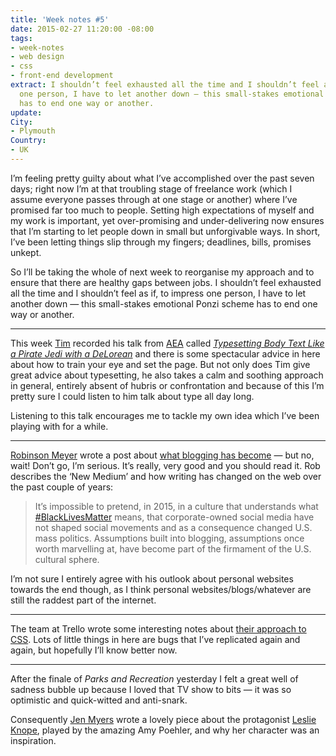 ```yaml
---
title: 'Week notes #5'
date: 2015-02-27 11:20:00 -08:00
tags:
- week-notes
- web design
- css
- front-end development
extract: I shouldn’t feel exhausted all the time and I shouldn’t feel as if, to impress
  one person, I have to let another down — this small-stakes emotional Ponzi scheme
  has to end one way or another.
update: 
City:
- Plymouth
Country:
- UK
---
```


I’m feeling pretty guilty about what I’ve accomplished over the past seven days; right now I’m at that troubling stage of freelance work (which I assume everyone passes through at one stage or another) where I’ve promised far too much to people. Setting high expectations of myself and my work is important, yet over-promising and under-delivering now ensures that I’m starting to let people down in small but unforgivable ways. In short, I’ve been letting things slip through my fingers; deadlines, bills, promises unkept.

So I’ll be taking the whole of next week to reorganise my approach and to ensure that there are healthy gaps between jobs. I shouldn’t feel exhausted all the time and I shouldn’t feel as if, to impress one person, I have to let another down — this small-stakes emotional Ponzi scheme has to end one way or another.

***

This week [Tim](http://twitter.com/timbrown) recorded his talk from [AEA](http://aneventapart.com/) called [*Typesetting Body Text Like a Pirate Jedi with a DeLorean*](https://vimeo.com/ondemand/bodytext) and there is some spectacular advice in here about how to train your eye and set the page. But not only does Tim give great advice about typesetting, he also takes a calm and soothing approach in general, entirely absent of hubris or confrontation and because of this I’m pretty sure I could listen to him talk about type all day long.

Listening to this talk encourages me to tackle my own idea which I’ve been playing with for a while.

***

[Robinson Meyer](http://twitter.com/yayitsrob) wrote a post about [what blogging has become](http://www.theatlantic.com/technology/archive/2015/02/what-blogging-has-become/386201/) — but no, wait! Don’t go, I’m serious. It’s really, very good and you should read it. Rob describes the ‘New Medium’ and how writing has changed on the web over the past couple of years:

> It’s impossible to pretend, in 2015, in a culture that understands what [#BlackLivesMatter](https://stories.californiasunday.com/2015-03-01/black-lives-matter/) means, that corporate-owned social media have not shaped social movements and as a consequence changed U.S. mass politics. Assumptions built into blogging, assumptions once worth marvelling at, have become part of the firmament of the U.S. cultural sphere.

I’m not sure I entirely agree with his outlook about personal websites towards the end though, as I think personal websites/blogs/whatever are still the raddest part of the internet.

***

The team at Trello wrote some interesting notes about [their approach to CSS](https://gist.github.com/bobbygrace/9e961e8982f42eb91b80). Lots of little things in here are bugs that I’ve replicated again and again, but hopefully I’ll know better now.

***

After the finale of *Parks and Recreation* yesterday I felt a great well of sadness bubble up because I loved that TV show to bits — it was so optimistic and quick-witted and anti-snark. 

Consequently [Jen Myers](https://twitter.com/antiheroine) wrote a lovely piece about the protagonist [Leslie Knope](http://thereportmargins.com/on-leslie-knope.html), played by the amazing Amy Poehler, and why her character was an inspiration.
